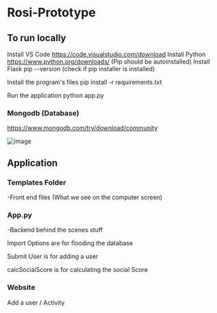 # Rosi-Prototype


## To run locally 

Install VS Code https://code.visualstudio.com/download 
Install Python https://www.python.org/downloads/ (Pip should be autoinstalled) 
Install Flask 
pip --version (check if pip installer is installed)

Install the program's files
pip install -r requirements.txt

Run the application 
python app.py

### Mongodb (Database)

https://www.mongodb.com/try/download/community 

![image](https://github.com/user-attachments/assets/e96f38ee-8038-4c10-9d78-72af472f5d38)

## Application

### Templates Folder 

-Front end files (What we see on the computer screen)

### App.py

-Backend behind the scenes stuff 

Import Options are for flooding the database 

Submit User is for adding a user 

calcSocialScore is for calculating the social Score 

### Website 

Add a user / Activity 


